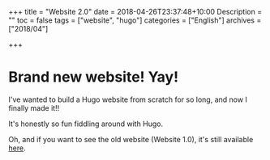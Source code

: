 +++
title = "Website 2.0"
date = 2018-04-26T23:37:48+10:00
Description = ""
toc = false
tags = ["website", "hugo"]
categories = ["English"]
archives = ["2018/04"]

+++

# Brand new website! Yay!

I've wanted to build a Hugo website from scratch for so long, and now I
finally made it!!

It's honestly so fun fiddling around with Hugo.

Oh, and if you want to see the old website (Website 1.0), it's still available
[here](https://yuk0ga.github.io/website-1.0).

